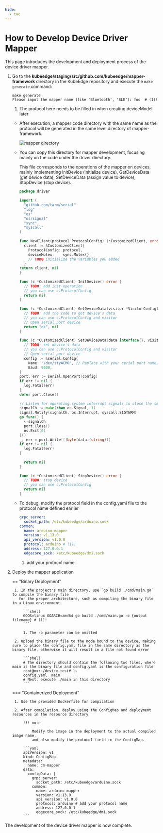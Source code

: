 ```yaml
---
hide:
  - toc
---
```


# How to Develop Device Driver Mapper

This page introduces the development and deployment process of the device driver mapper.

1. Go to the **kubeedge/staging/src/github.com/kubeedge/mapper-framework** directory in the KubeEdge repository and execute the `make generate` command:

    ```shell
    make generate
    Please input the mapper name (like 'Bluetooth', 'BLE'): foo  # (1)!
    ```

    1. The protocol here needs to be filled in when creating deviceModel later

    - After execution, a mapper code directory with the same name as the protocol will be generated in the same level directory of mapper-framework.
    
        ![mapper directory](../images/mapper-01.png)

    - You can copy this directory for mapper development, focusing mainly on the code under the driver directory:

        This file corresponds to the operations of the mapper on devices, mainly implementing InitDevice (initialize device), GetDeviceData (get device data), SetDeviceData (assign value to device), StopDevice (stop device).

        ```go
        package driver
        ​
        import (
          "github.com/tarm/serial"
          "log"
          "os"
          "os/signal"
          "sync"
          "syscall"
        )
        ​
        func NewClient(protocol ProtocolConfig) (*CustomizedClient, error) {
          client := &CustomizedClient{
            ProtocolConfig: protocol,
            deviceMutex:    sync.Mutex{},
            // TODO initialize the variables you added
          }
        return client, nil
        }
        ​
        func (c *CustomizedClient) InitDevice() error {
          // TODO: add init operation
          // you can use c.ProtocolConfig
          return nil
        }
        ​
        func (c *CustomizedClient) GetDeviceData(visitor *VisitorConfig) (interface{}, error) {
          // TODO: add the code to get device's data
          // you can use c.ProtocolConfig and visitor
          // Open serial port device
          return "ok", nil
        }
        ​
        func (c *CustomizedClient) SetDeviceData(data interface{}, visitor *VisitorConfig) error {
          // TODO: set device's data
          // you can use c.ProtocolConfig and visitor
          // Open serial port device
          config := &serial.Config{
            Name: "/dev/ttyACM0", // Replace with your serial port name, such as "/dev/ttyUSB0" (Linux) or "COM1" (Windows)
            Baud: 9600,
        }
        port, err := serial.OpenPort(config)
        if err != nil {
          log.Fatal(err)
        }
        defer port.Close()
        ​
        // Listen for operating system interrupt signals to close the serial port connection before the program terminates
        signalCh := make(chan os.Signal, 1)
        signal.Notify(signalCh, os.Interrupt, syscall.SIGTERM)
        go func() {
          <-signalCh
          port.Close()
          os.Exit(0)
        }()
        _, err = port.Write([]byte(data.(string)))
        if err != nil {
          log.Fatal(err)
        }
        ​
          return nil
        }
        ​
        func (c *CustomizedClient) StopDevice() error {
          // TODO: stop device
          // you can use c.ProtocolConfig
          return nil
        }
        ```

    - To debug, modify the protocol field in the config.yaml file to the protocol name defined earlier

        ```yaml title="config.yaml"
        grpc_server:
          socket_path: /etc/kubeedge/arduino.sock
        common:
          name: arduino-mapper
          version: v1.13.0
          api_version: v1.0.0
          protocol: arduino # (1)!
          address: 127.0.0.1
          edgecore_sock: /etc/kubeedge/dmi.sock
        ```

        1. add your protocol name

2. Deploy the mapper application

    == "Binary Deployment"

        1. In the project's main directory, use `go build ./cmd/main.go` to compile the binary file
          for the proper architecture, such as compiling the binary file in a Linux environment

            ```shell
            GOOS=linux GOARCH=amd64 go build ./cmd/main.go -o {output filename} # (1)!
            ```

            1. The -o parameter can be omitted

        2. Upload the binary file to the node bound to the device, making sure to place the config.yaml file in the same directory as the binary file, otherwise it will result in a file not found error

            ```shell
            # The directory should contain the following two files, where main is the binary file and config.yaml is the configuration file
            root@nx:~/device-test# ls
            config.yaml  main
            # Next, execute ./main in this directory
            ```

    === "Containerized Deployment"

        1. Use the provided Dockerfile for compilation
        
        2. After compilation, deploy using the ConfigMap and deployment resources in the resource directory

            !!! note

                Modify the image in the deployment to the actual compiled image name,
                and also modify the protocol field in the ConfigMap.
        
            ```yaml
            apiVersion: v1
            kind: ConfigMap
            metadata:
              name: cm-mapper
            data:
              configData: |
                grpc_server:
                  socket_path: /etc/kubeedge/arduino.sock
                common:
                  name: arduino-mapper
                  version: v1.13.0
                  api_version: v1.0.0
                  protocol: arduino # add your protocol name
                  address: 127.0.0.1
                  edgecore_sock: /etc/kubeedge/dmi.sock
            ```

The development of the device driver mapper is now complete.
